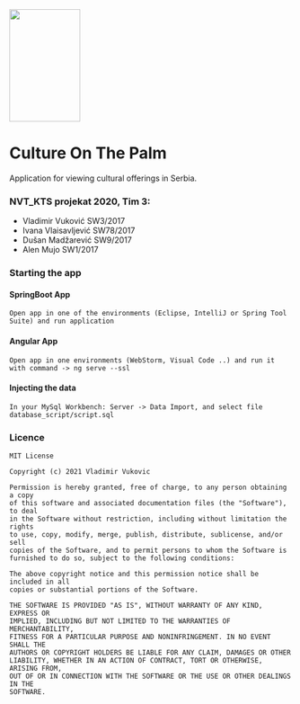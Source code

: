<img src="https://i.imgur.com/U8eNCq4.jpg" width="50%" height="200px">

# Culture On The Palm
 Application for viewing cultural offerings in Serbia.
 
### NVT_KTS projekat 2020, Tim 3:
* Vladimir Vuković SW3/2017
* Ivana Vlaisavljević SW78/2017
* Dušan Madžarević SW9/2017
* Alen Mujo SW1/2017

### Starting the app
#### SpringBoot App
    Open app in one of the environments (Eclipse, IntelliJ or Spring Tool Suite) and run application

#### Angular App
    Open app in one environments (WebStorm, Visual Code ..) and run it with command -> ng serve --ssl

#### Injecting the data
    In your MySql Workbench: Server -> Data Import, and select file database_script/script.sql
    
### Licence
    MIT License

    Copyright (c) 2021 Vladimir Vukovic

    Permission is hereby granted, free of charge, to any person obtaining a copy
    of this software and associated documentation files (the "Software"), to deal
    in the Software without restriction, including without limitation the rights
    to use, copy, modify, merge, publish, distribute, sublicense, and/or sell
    copies of the Software, and to permit persons to whom the Software is
    furnished to do so, subject to the following conditions:

    The above copyright notice and this permission notice shall be included in all
    copies or substantial portions of the Software.

    THE SOFTWARE IS PROVIDED "AS IS", WITHOUT WARRANTY OF ANY KIND, EXPRESS OR
    IMPLIED, INCLUDING BUT NOT LIMITED TO THE WARRANTIES OF MERCHANTABILITY,
    FITNESS FOR A PARTICULAR PURPOSE AND NONINFRINGEMENT. IN NO EVENT SHALL THE
    AUTHORS OR COPYRIGHT HOLDERS BE LIABLE FOR ANY CLAIM, DAMAGES OR OTHER
    LIABILITY, WHETHER IN AN ACTION OF CONTRACT, TORT OR OTHERWISE, ARISING FROM,
    OUT OF OR IN CONNECTION WITH THE SOFTWARE OR THE USE OR OTHER DEALINGS IN THE
    SOFTWARE.
